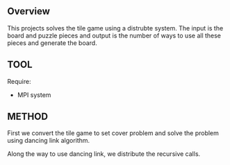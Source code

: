 ## Overview

This projects solves the tile game using a distrubte system.
The input is the board and puzzle pieces and output is the number of ways to use all these pieces and generate the board.

## TOOL
Require:
* MPI system

## METHOD
First we convert the tile game to set cover problem and solve the problem using dancing link algorithm.

Along the way to use dancing link, we distribute the recursive calls.
